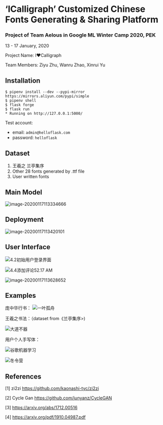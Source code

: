 # ‘ICalligraph’ Customized Chinese Fonts  Generating & Sharing Platform

### Project of Team Aelous in Google ML Winter Camp 2020, PEK

13 - 17 January, 2020

Project Name: I❤️Calligraph

Team Members: Ziyu Zhu, Wanru Zhao, Xinrui Yu

## Installation

```
$ pipenv install --dev --pypi-mirror https://mirrors.aliyun.com/pypi/simple
$ pipenv shell
$ flask forge
$ flask run
* Running on http://127.0.0.1:5000/
```
Test account:
* email: `admin@helloflask.com`
* password: `helloflask`

## Dataset
1. 王羲之 兰亭集序
2. Other 28 fonts generated by .ttf file
3. User written fonts

## Main Model
![image-20200117113334666](https://tva1.sinaimg.cn/large/006tNbRwly1gazjmoim9gj30xq0jiwj2.jpg)

## Deployment

![image-20200117113420101](https://tva1.sinaimg.cn/large/006tNbRwly1gazjnvox0xj31mc0pok0j.jpg)

## User Interface
![4.2初始用户登录界面](https://tva1.sinaimg.cn/large/006tNbRwly1gazjobaud5j31c00u0qd6.jpg)

![4.4添加评论52.17 AM](https://tva1.sinaimg.cn/large/006tNbRwly1gazjoo7f1jj31c00u0777.jpg)



![image-20200117113628652](https://tva1.sinaimg.cn/large/006tNbRwly1gazjozy3eoj30wy0i6gnj.jpg)

## Examples

庞中华行书：
![一叶孤舟](https://tva1.sinaimg.cn/large/006tNbRwly1gazjwbmx4qj303k0e90sz.jpg)

王羲之书法：（dataset from《兰亭集序>)

![大道不器](https://tva1.sinaimg.cn/large/006tNbRwly1gazjwbmx4qj303k0e90sz.jpg)

用户个人手写体：

![谷歌机器学习](https://tva1.sinaimg.cn/large/006tNbRwly1gazjwmspktj307416owgz.jpg)


![冬令营](https://tva1.sinaimg.cn/large/006tNbRwly1gazjy1wwqej30740lc3za.jpg )

## References
[1] zi2zi https://github.com/kaonashi-tyc/zi2zi

[2] Cycle Gan https://github.com/junyanz/CycleGAN

[3] https://arxiv.org/abs/1712.00516

[4] https://arxiv.org/pdf/1910.04987.pdf
